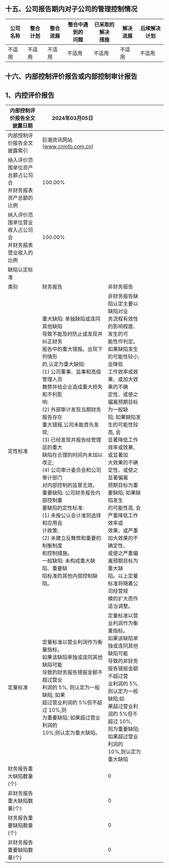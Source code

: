 ## 十五、公司报告期内对子公司的管理控制情况

| 公司名称 | 整合计划 | 整合进展 | 整合中遇到的<br>问题 | 已采取的解决<br>措施 | 解决进展 | 后续解决计划 |
|------|------|------|--------------|--------------|------|--------|
| 不适用  | 不适用  | 不适用  | 不适用          | 不适用          | 不适用  | 不适用    |

## 十六、内部控制评价报告或内部控制审计报告

## 1、内控评价报告

| 内部控制评价报告全文披露日期                   | 2024年03月05日                                                                                                                                                                                                                                                                                                                                                                        |                                                                                                                                                                                                                                                                                              |  |  |  |  |
|----------------------------------|------------------------------------------------------------------------------------------------------------------------------------------------------------------------------------------------------------------------------------------------------------------------------------------------------------------------------------------------------------------------------------|----------------------------------------------------------------------------------------------------------------------------------------------------------------------------------------------------------------------------------------------------------------------------------------------|--|--|--|--|
| 内部控制评价报告全文披露索引                   | 巨潮资讯网站 (www.cninfo.com.cn)                                                                                                                                                                                                                                                                                                                                                         |                                                                                                                                                                                                                                                                                              |  |  |  |  |
| 纳入评价范围单位资产总额占公司合<br>并财务报表资产总额的比例 | 100.00%                                                                                                                                                                                                                                                                                                                                                                            |                                                                                                                                                                                                                                                                                              |  |  |  |  |
| 纳入评价范围单位营业收入占公司合<br>并财务报表营业收入的比例 | 100.00%                                                                                                                                                                                                                                                                                                                                                                            |                                                                                                                                                                                                                                                                                              |  |  |  |  |
| 缺陷认定标准                           |                                                                                                                                                                                                                                                                                                                                                                                    |                                                                                                                                                                                                                                                                                              |  |  |  |  |
| 类别                               | 财务报告                                                                                                                                                                                                                                                                                                                                                                               | 非财务报告                                                                                                                                                                                                                                                                                        |  |  |  |  |
| 定性标准                             | 重大缺陷: 单独缺陷或连同其他缺陷<br>导致不能及时防止或发现并纠正财务<br>报告中的重大错报。出现下列情形<br>的,认定为重大缺陷:<br>(1) 公司董事、监事和高级管理人员<br>舞弊并给企业造成重大损失和不利影<br>响:<br>(2) 外部审计发现当期财务报告存在<br>重大错报,公司未能首先发现;<br>(3) 已经发现并报告给管理层的重大<br>缺陷在合理的时间内未加以改正;<br>(4) 公司审计委员会和公司审计部门<br>对内部控制的监督无效。<br>重要缺陷: 公司财务报告内部控制重<br>要缺陷的定性标准:<br>(1) 未按公认会计准则选择和应用会<br>计政策;<br>(2) 未建立反舞弊和重要的制衡制度<br>和控制措施。<br>一般缺陷: 未构成重大缺陷、重要缺<br>陷标准的其他内部控制缺陷。 | 非财务报告缺陷认定主要以缺陷对业<br>务流程有效性的影响程度、发生的可<br>能性作判定。<br>如果缺陷发生的可能性较小,会降低<br>工作效率或效果、或加大效果的不确<br>定性、或使之偏离预期目标为一般缺<br>陷; 如果缺陷发生的可能性较高, 会<br>显著降低工作效率或效果、或显著加<br>大效果的不确定性、或使之显著偏离<br>预期目标为重要缺陷; 如果缺陷发生<br>的可能性高, 会严重降低工作效率或<br>效果、或严重加大效果的不确定性、<br>或使之严重偏离预期目标为重大缺<br>陷。以上定量标准将随着公司经营规<br>模的扩大而作适当调整。 |  |  |  |  |
| 定量标准                             | 定量标准以营业利润作为衡量指标。<br>如果该缺陷单独或连同其他缺陷可能<br>导致的财务报告错报金额不超过营业<br>利润的 5%, 则认定为一般缺陷; 如果<br>超过营业利润的 5%但不超过 10%,则<br>为重要缺陷; 如果超过营业利润的<br>10%,则认定为重大缺陷。                                                                                                                                                                                                                                      | 定量标准以营业利润作为衡量指标。<br>如果该缺陷单独或连同其他缺陷可能<br>导致的非财务报告错报金额不超过营<br>业利润的 5%,则认定为一般缺陷;如<br>果超过营业利润的 5%但不超过 10%,<br>则为重要缺陷; 如果超过营业利润的<br>10%,则认定为重大缺陷                                                                                                                                                  |  |  |  |  |
| 财务报告重大缺陷数量(个)                    |                                                                                                                                                                                                                                                                                                                                                                                    | 0                                                                                                                                                                                                                                                                                            |  |  |  |  |
| 非财务报告重大缺陷数量(个)                   |                                                                                                                                                                                                                                                                                                                                                                                    | 0                                                                                                                                                                                                                                                                                            |  |  |  |  |
| 财务报告重要缺陷数量(个)                    |                                                                                                                                                                                                                                                                                                                                                                                    | 0                                                                                                                                                                                                                                                                                            |  |  |  |  |
| 非财务报告重要缺陷数量(个)                   |                                                                                                                                                                                                                                                                                                                                                                                    | 0                                                                                                                                                                                                                                                                                            |  |  |  |  |